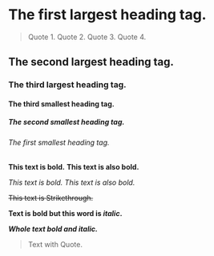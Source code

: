 # The first largest heading tag.
> Quote 1.
> Quote 2.
> Quote 3.
> Quote 4.
## The second largest heading tag.
### The third largest heading tag.
#### The third smallest heading tag.
##### The second smallest heading tag.
###### The first smallest heading tag.

**This text is bold.**
__This text is also bold.__

*This text is bold.*
_This text is also bold._

~~This text is Strikethrough.~~

**Text is bold but this word is _italic_.**

***Whole text bold and italic.***

> Text with Quote.
